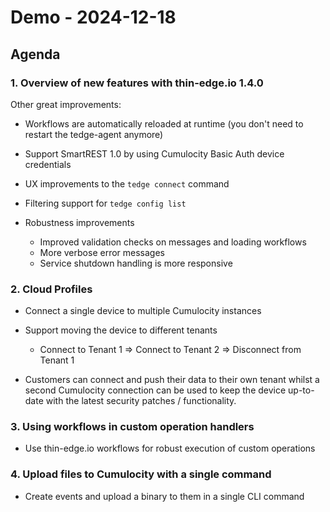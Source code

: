 # Demo - 2024-12-18

## Agenda

### 1. Overview of new features with thin-edge.io 1.4.0

Other great improvements:

* Workflows are automatically reloaded at runtime (you don't need to restart the tedge-agent anymore)

* Support SmartREST 1.0 by using Cumulocity Basic Auth device credentials

* UX improvements to the `tedge connect` command

* Filtering support for `tedge config list`

* Robustness improvements
    * Improved validation checks on messages and loading workflows
    * More verbose error messages
    * Service shutdown handling is more responsive

### 2. Cloud Profiles

* Connect a single device to multiple Cumulocity instances

* Support moving the device to different tenants
    * Connect to Tenant 1 => Connect to Tenant 2 => Disconnect from Tenant 1

* Customers can connect and push their data to their own tenant whilst a second Cumulocity connection can be used to keep the device up-to-date with the latest security patches / functionality.

### 3. Using workflows in custom operation handlers

* Use thin-edge.io workflows for robust execution of custom operations

### 4. Upload files to Cumulocity with a single command

* Create events and upload a binary to them in a single CLI command
